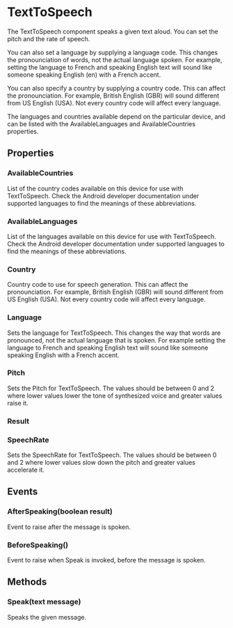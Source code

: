 # TextToSpeech

The TextToSpeech component speaks a given text aloud. You can set the pitch and the rate of speech.

You can also set a language by supplying a language code. This changes the pronounciation of words, not the actual language spoken. For example, setting the language to French and speaking English text will sound like someone speaking English \(en\) with a French accent.

You can also specify a country by supplying a country code. This can affect the pronounciation. For example, British English \(GBR\) will sound different from US English \(USA\). Not every country code will affect every language.

The languages and countries available depend on the particular device, and can be listed with the AvailableLanguages and AvailableCountries properties.

## Properties

### AvailableCountries

List of the country codes available on this device for use with TextToSpeech. Check the Android developer documentation under supported languages to find the meanings of these abbreviations.

### AvailableLanguages

List of the languages available on this device for use with TextToSpeech. Check the Android developer documentation under supported languages to find the meanings of these abbreviations.

### Country

Country code to use for speech generation. This can affect the pronounciation. For example, British English \(GBR\) will sound different from US English \(USA\). Not every country code will affect every language.

### Language

Sets the language for TextToSpeech. This changes the way that words are pronounced, not the actual language that is spoken. For example setting the language to French and speaking English text will sound like someone speaking English with a French accent.

### Pitch

Sets the Pitch for TextToSpeech. The values should be between 0 and 2 where lower values lower the tone of synthesized voice and greater values raise it.

### Result

### SpeechRate

Sets the SpeechRate for TextToSpeech. The values should be between 0 and 2 where lower values slow down the pitch and greater values accelerate it.

## Events

### AfterSpeaking\(boolean result\)

Event to raise after the message is spoken.

### BeforeSpeaking\(\)

Event to raise when Speak is invoked, before the message is spoken.

## Methods

### Speak\(text message\)

Speaks the given message.

